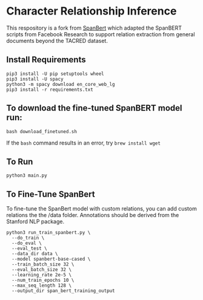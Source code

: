 # Character Relationship Inference

This respository is a fork from [SpanBert](https://github.com/gkaramanolakis/SpanBERT) which adapted the SpanBERT scripts from Facebook Research to support relation extraction from general documents beyond the TACRED dataset.


## Install Requirements

`pip3 install -U pip setuptools wheel` \
`pip3 install -U spacy`\
`python3 -m spacy download en_core_web_lg`\
`pip3 install -r requirements.txt`

## To download the fine-tuned SpanBERT model run:


`bash download_finetuned.sh`

If the `bash` command results in an error, try `brew install wget`

## To Run

`python3 main.py`

## To Fine-Tune SpanBert

To fine-tune the SpanBert model with custom relations, you can add custom relations the the /data folder. Annotations should be derived from the Stanford NLP package. 

```
python3 run_train_spanbert.py \
  --do_train \
  --do_eval \
  --eval_test \
  --data_dir data \
  --model spanbert-base-cased \
  --train_batch_size 32 \
  --eval_batch_size 32 \
  --learning_rate 2e-5 \
  --num_train_epochs 10 \
  --max_seq_length 128 \
  --output_dir span_bert_training_output
```